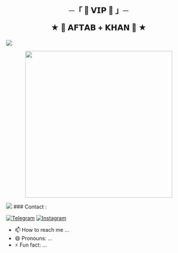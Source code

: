 <h2 align="center">
    ─「 🍁 𝗩𝗜𝗣 🍁 」─
    

★   🍁 𝗔𝗙𝗧𝗔𝗕  +  𝗞𝗛𝗔𝗡 🍁 ★
</h2>
<img src="https://readme-typing-svg.herokuapp.com?color=FF0085&width=620&lines=🍁+🚩+𝗛𝗢𝗕𝗕𝗜𝗘𝗦+𝗖𝗢𝗗𝗜𝗡𝗚+𝗙𝗟𝗜𝗥𝗧𝗜𝗡𝗚+𝗠𝗢𝗩𝗜𝗘𝗦+𝗛𝗔𝗞𝗜𝗡𝗚+🚩+🍁"></b></h3>
<p align="center"><a href="https://ll_l_sukoon_ll"><img src="https://files.catbox.moe/pbpcgv.jpg" width="400"></a></p>
<img src="https://user-images.githubusercontent.com/73097560/115834477-dbab4500-a447-11eb-908a-139a6edaec5c.gif">
### Contact :

<a href="https://t.me/ll_l_sukoon_ll"><img title="Telegram" src="https://img.shields.io/badge/Telegram-%23000000.svg?&style=for-the-badge&logo=telegram&logoColor=61DAFB"></a>
<a href="[https://instagram.com/aftab_khan_official_acount"><img title="Instagram" src="https://img.shields.io/badge/instagram-%23E4405F.svg?&style=for-the-badge&logo=instagram&logoColor=white"></a>
- 📫 How to reach me ...
- 😄 Pronouns: ...
- ⚡ Fun fact: ...

<!---
Aftab637s/Aftab637s is a ✨ special ✨ repository because its `README.md` (this file) appears on your GitHub profile.
You can click the Preview link to take a look at your changes.->

